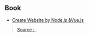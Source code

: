 
## Book
- [Create Website by Node.js &Vue.js](https://km.raot.co.th/uploads/dip/book_copy/2019/03/DB000345_81ZSmDLla6en/app/81ZSmDLla6en.pdf)

> [Source : ](https://).
<!--stackedit_data:
eyJoaXN0b3J5IjpbLTE5NzEwMjAzNzZdfQ==
-->